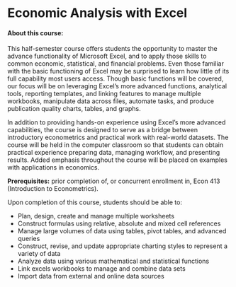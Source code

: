 # Economic Analysis with Excel

#### About this course:
This half-semester course offers students the opportunity to master the advance functionality of Microsoft Excel, and to apply those skills to common economic, statistical, and financial problems. Even those familiar with the basic functioning of Excel may be surprised to learn how little of its full capability most users access. Though basic functions will be covered, our focus will be on leveraging Excel’s more advanced functions, analytical tools, reporting templates, and linking features to manage multiple workbooks, manipulate data across files, automate tasks, and produce publication quality charts, tables, and graphs.

In addition to providing hands-on experience using Excel’s more advanced capabilities, the course is designed to serve as a bridge between introductory econometrics and practical work with real-world datasets. The course will be held in the computer classroom so that students can obtain practical experience preparing data, managing workflow, and presenting results. Added emphasis throughout the course will be placed on examples with applications in economics.

**Prerequisites:** prior completion of, or concurrent enrollment in, Econ 413 (Introduction to Econometrics).

Upon completion of this course, students should be able to:

- Plan, design, create and manage multiple worksheets  
- Construct formulas using relative, absolute and mixed cell references  
- Manage large volumes of data using tables, pivot tables, and advanced queries  
- Construct, revise, and update appropriate charting styles to represent a variety of data  
- Analyze data using various mathematical and statistical functions  
- Link excels workbooks to manage and combine data sets  
- Import data from external and online data sources  

